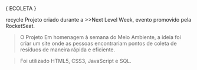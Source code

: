 
{ ECOLETA }


recycle Projeto criado durante a >>Next Level Week, evento promovido pela RocketSeat.

> O Projeto
Em homenagem à semana do Meio Ambiente, a ideia foi criar um site onde as pessoas encontrariam pontos de coleta de resíduos de maneira rápida e eficiente.

> Foi utilizado HTML5, CSS3, JavaScript e SQL.
